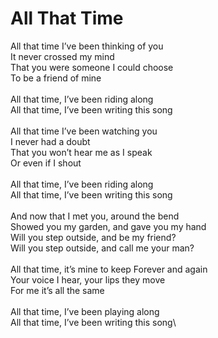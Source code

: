 # All That Time

All that time I’ve been thinking of you\
It never crossed my mind\
That you were someone I could choose\
To be a friend of mine\
\
All that time, I’ve been riding along\
All that time, I’ve been writing this song\
\
All that time I’ve been watching you\
I never had a doubt\
That you won’t hear me as I speak\
Or even if I shout\
\
All that time, I’ve been riding along\
All that time, I’ve been writing this song\
\
And now that I met you, around the bend\
Showed you my garden, and gave you my hand\
Will you step outside, and be my friend?\
Will you step outside, and call me your man?\
\
All that time, it’s mine to keep Forever and again\
Your voice I hear, your lips they move\
For me it’s all the same\
\
All that time, I’ve been playing along\
All that time, I’ve been writing this song\
